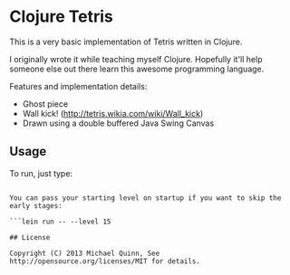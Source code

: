 # Clojure Tetris

This is a very basic implementation of Tetris written in Clojure.

I originally wrote it while teaching myself Clojure. Hopefully it'll help someone else out there learn this
awesome programming language.

Features and implementation details:
+ Ghost piece
+ Wall kick! (http://tetris.wikia.com/wiki/Wall_kick)
+ Drawn using a double buffered Java Swing Canvas

## Usage

To run, just type:

```lein run

You can pass your starting level on startup if you want to skip the early stages:

```lein run -- --level 15

## License

Copyright (C) 2013 Michael Quinn, See http://opensource.org/licenses/MIT for details.
